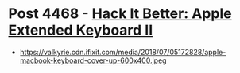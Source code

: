 # Post 4468 - [Hack It Better: Apple Extended Keyboard II](https://www.ifixit.com/News/4468/hack-it-better-apple-extended-keyboard-ii)

- https://valkyrie.cdn.ifixit.com/media/2018/07/05172828/apple-macbook-keyboard-cover-up-600x400.jpeg
